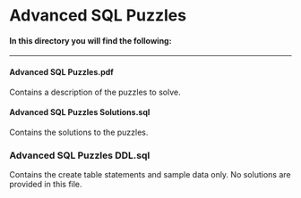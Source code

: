 # Advanced SQL Puzzles

#### In this directory you will find the following:
----

#### Advanced SQL Puzzles.pdf
Contains a description of the puzzles to solve.

#### Advanced SQL Puzzles Solutions.sql
Contains the solutions to the puzzles.

### Advanced SQL Puzzles DDL.sql
Contains the create table statements and sample data only.  No solutions are provided in this file.

